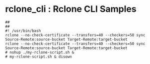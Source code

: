 # rclone_cli  : Rclone CLI Samples
    ##
    ##
    #! /usr/bin/bash
    rclone --no-check-certificate --transfers=40 --checkers=50 sync Source-Remote:source-bucket Target-Remote:target-bucket
    rclone --no-check-certificate --transfers=40 --checkers=50 sync Source-Remote:source-bucket Target-Remote:target-bucket
    # nohup ./my-rclone-script.sh &
    # my-rclone-script.sh & disown
